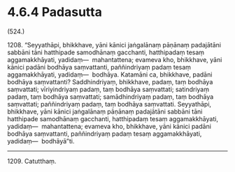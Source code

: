 

# 4.6.4 Padasutta




(524.)

1208\. “Seyyathāpi, bhikkhave, yāni kānici jaṅgalānaṃ pāṇānaṃ padajātāni sabbāni tāni hatthipade samodhānaṃ gacchanti, hatthipadaṃ tesaṃ aggamakkhāyati, yadidaṃ—  mahantattena; evameva kho, bhikkhave, yāni kānici padāni bodhāya saṃvattanti, paññindriyaṃ padaṃ tesaṃ aggamakkhāyati, yadidaṃ—  bodhāya. Katamāni ca, bhikkhave, padāni bodhāya saṃvattanti? Saddhindriyaṃ, bhikkhave, padaṃ, taṃ bodhāya saṃvattati; vīriyindriyaṃ padaṃ, taṃ bodhāya saṃvattati; satindriyaṃ padaṃ, taṃ bodhāya saṃvattati; samādhindriyaṃ padaṃ, taṃ bodhāya saṃvattati; paññindriyaṃ padaṃ, taṃ bodhāya saṃvattati. Seyyathāpi, bhikkhave, yāni kānici jaṅgalānaṃ pāṇānaṃ padajātāni sabbāni tāni hatthipade samodhānaṃ gacchanti, hatthipadaṃ tesaṃ aggamakkhāyati, yadidaṃ—  mahantattena; evameva kho, bhikkhave, yāni kānici padāni bodhāya saṃvattanti, paññindriyaṃ padaṃ tesaṃ aggamakkhāyati, yadidaṃ—  bodhāyā”ti.

---

1209\. Catutthaṃ.






